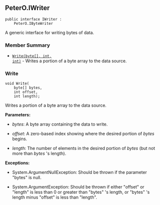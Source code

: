 ## PeterO.IWriter

    public interface IWriter :
        PeterO.IByteWriter

 A generic interface for writing bytes of data.

### Member Summary
* <code>[Write(byte[], int, int)](#Write_byte_int_int)</code> - Writes a portion of a byte array to the data source.

<a id="Write_byte_int_int"></a>
### Write

    void Write(
        byte[] bytes,
        int offset,
        int length);

 Writes a portion of a byte array to the data source.

 <b>Parameters:</b>

 * <i>bytes</i>: A byte array containing the data to write.

 * <i>offset</i>: A zero-based index showing where the desired portion of  <i>bytes</i>
 begins.

 * <i>length</i>: The number of elements in the desired portion of  <i>bytes</i>
 (but not more than  <i>bytes</i>
 's length).

<b>Exceptions:</b>

 * System.ArgumentNullException:
Should be thrown if the parameter "bytes" is null.

 * System.ArgumentException:
Should be thrown if either "offset" or "length" is less than 0 or greater than "bytes" 's length, or "bytes" 's length minus "offset" is less than "length".
